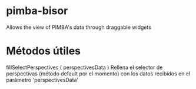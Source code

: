 pimba-bisor
===========

Allows the view of PIMBA's data through draggable widgets

Métodos útiles
==============

  fillSelectPerspectives ( perspectivesData )
  Rellena el selector de perspectivas (método default por el momento)
con los datos recibidos en el parámetro 'perspectivesData'
